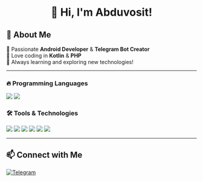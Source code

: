 <h1 align="center">👋 Hi, I'm Abduvosit!</h1>

## 🚀 About Me  
🔹 Passionate **Android Developer** & **Telegram Bot Creator**  
🔹 Love coding in **Kotlin** & **PHP**  
🔹 Always learning and exploring new technologies!  

---
### 🔥 Programming Languages  
<p align="left">
  <img src="https://img.shields.io/badge/Kotlin-%230095D5.svg?style=for-the-badge&logo=kotlin&logoColor=white">
  <img src="https://img.shields.io/badge/PHP-%23777BB4.svg?style=for-the-badge&logo=php&logoColor=white">
</p>

### 🛠️ Tools & Technologies  
<p align="left">
  <img src="https://img.shields.io/badge/Android%20Studio-3DDC84?style=for-the-badge&logo=android-studio&logoColor=white">
  <img src="https://img.shields.io/badge/Firebase-FFCA28?style=for-the-badge&logo=firebase&logoColor=black">
  <img src="https://img.shields.io/badge/MySQL-4479A1?style=for-the-badge&logo=mysql&logoColor=white">
  <img src="https://img.shields.io/badge/Git-%23F05032.svg?style=for-the-badge&logo=git&logoColor=white">
  <img src="https://img.shields.io/badge/GitHub-%23181717.svg?style=for-the-badge&logo=github&logoColor=white">
  <img src="https://img.shields.io/badge/Postman-FF6C37?style=for-the-badge&logo=postman&logoColor=white">
</p>


---
## 📫 Connect with Me  
[![Telegram](https://img.shields.io/badge/Telegram-%232CA5E0.svg?style=for-the-badge&logo=telegram&logoColor=white)](https://t.me/abduvositin)  
